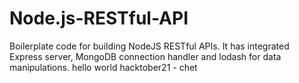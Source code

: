 # Node.js-RESTful-API
Boilerplate code for building NodeJS RESTful APIs. It has integrated Express server, MongoDB connection handler and lodash for data manipulations.
hello world
hacktober21 - chet
